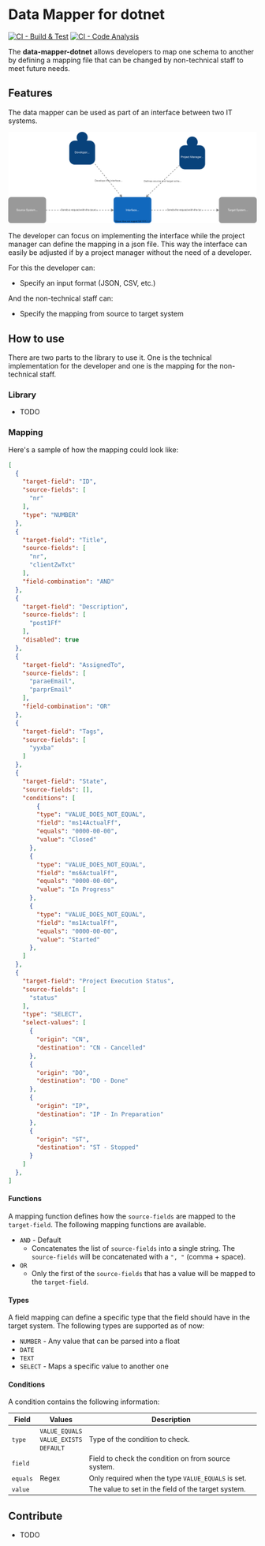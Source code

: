 # Data Mapper for dotnet

[![CI - Build & Test](https://github.com/buhlergroup/data-mapper-dotnet/actions/workflows/CI-build-test.yml/badge.svg)](https://github.com/buhlergroup/data-mapper-dotnet/actions/workflows/CI-build-test.yml)
[![CI - Code Analysis](https://github.com/buhlergroup/data-mapper-dotnet/actions/workflows/ci-codeql-analysis.yml/badge.svg)](https://github.com/buhlergroup/data-mapper-dotnet/actions/workflows/ci-codeql-analysis.yml)

The **data-mapper-dotnet** allows developers to map one schema to another by defining a mapping file that can be changed by non-technical staff to meet future needs.

## Features

The data mapper can be used as part of an interface between two IT systems.

![System Context](./docs/l1-system-context.dio.svg)

The developer can focus on implementing the interface while the project manager can define the mapping in a json file.
This way the interface can easily be adjusted if by a project manager without the need of a developer.

For this the developer can:

- Specify an input format (JSON, CSV, etc.)

And the non-technical staff can:

- Specify the mapping from source to target system

## How to use

There are two parts to the library to use it. One is the technical implementation for the developer and one is the mapping for the non-technical staff.

### Library

- TODO

### Mapping

Here's a sample of how the mapping could look like:

```JSON
[
  {
    "target-field": "ID",
    "source-fields": [
      "nr"
    ],
    "type": "NUMBER"
  },
  {
    "target-field": "Title",
    "source-fields": [
      "nr",
      "clientZwTxt"
    ],
    "field-combination": "AND"
  },
  {
    "target-field": "Description",
    "source-fields": [
      "post1Ff"
    ],
    "disabled": true
  },
  {
    "target-field": "AssignedTo",
    "source-fields": [
      "paraeEmail",
      "parprEmail"
    ],
    "field-combination": "OR"
  },
  {
    "target-field": "Tags",
    "source-fields": [
      "yyxba"
    ]
  },
  {
    "target-field": "State",
    "source-fields": [],
    "conditions": [
        {
        "type": "VALUE_DOES_NOT_EQUAL",
        "field": "ms14ActualFf",
        "equals": "0000-00-00",
        "value": "Closed"
      },
      {
        "type": "VALUE_DOES_NOT_EQUAL",
        "field": "ms6ActualFf",
        "equals": "0000-00-00",
        "value": "In Progress"
      },
      {
        "type": "VALUE_DOES_NOT_EQUAL",
        "field": "ms1ActualFf",
        "equals": "0000-00-00",
        "value": "Started"
      },
    ]
  },
  {
    "target-field": "Project Execution Status",
    "source-fields": [
      "status"
    ],
    "type": "SELECT",
    "select-values": [
      {
        "origin": "CN",
        "destination": "CN - Cancelled"
      },
      {
        "origin": "DO",
        "destination": "DO - Done"
      },
      {
        "origin": "IP",
        "destination": "IP - In Preparation"
      },
      {
        "origin": "ST",
        "destination": "ST - Stopped"
      }
    ]
  },
]
```

#### Functions

A mapping function defines how the `source-fields` are mapped to the `target-field`.
The following mapping functions are available.

- `AND` - Default
  - Concatenates the list of `source-fields` into a single string. The `source-fields` will be concatenated with a `", "` (comma + space).
- `OR`
  - Only the first of the `source-fields` that has a value will be mapped to the `target-field`.

#### Types

A field mapping can define a specific type that the field should have in the target system.
The following types are supported as of now:

- `NUMBER` - Any value that can be parsed into a float
- `DATE`
- `TEXT`
- `SELECT` - Maps a specific value to another one

#### Conditions

A condition contains the following information:

| Field    | Values                                        | Description                                         |
| -------- | --------------------------------------------- | --------------------------------------------------- |
| `type`   | `VALUE_EQUALS`<br>`VALUE_EXISTS`<br>`DEFAULT` | Type of the condition to check.                     |
| `field`  |                                               | Field to check the condition on from source system. |
| `equals` | Regex                                         | Only required when the type `VALUE_EQUALS` is set.  |
| `value`  |                                               | The value to set in the field of the target system. |

## Contribute

- TODO
